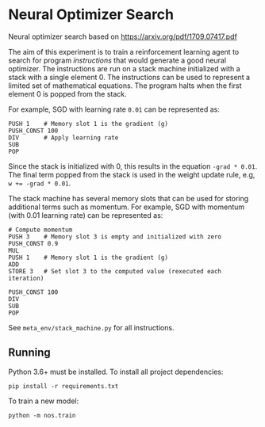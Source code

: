 # Neural Optimizer Search
Neural optimizer search based on https://arxiv.org/pdf/1709.07417.pdf

The aim of this experiment is to train a reinforcement learning agent to
search for program _instructions_ that would generate a good neural optimizer.
The instructions are run on a stack machine initialized with a stack with a single element 0.
The instructions can be used to represent a limited set of mathematical equations.
The program halts when the first element 0 is popped from the stack.

For example, SGD with learning rate `0.01` can be represented as:
```
PUSH 1    # Memory slot 1 is the gradient (g)
PUSH_CONST 100
DIV       # Apply learning rate
SUB
POP
```
Since the stack is initialized with 0, this results in the equation `-grad * 0.01`. The final term popped from the stack is used in the weight update rule, e.g, `w += -grad * 0.01`.

The stack machine has several memory slots that can be used for storing additional terms such as momentum. For example, SGD with momentum (with 0.01 learning rate) can be represented as:
```
# Compute momentum
PUSH 3    # Memory slot 3 is empty and initialized with zero
PUSH_CONST 0.9
MUL
PUSH 1    # Memory slot 1 is the gradient (g)
ADD
STORE 3   # Set slot 3 to the computed value (rexecuted each iteration)

PUSH_CONST 100
DIV
SUB
POP
```

See `meta_env/stack_machine.py` for all instructions.

## Running
Python 3.6+ must be installed. To install all project dependencies:

```
pip install -r requirements.txt
```

To train a new model:
```
python -m nos.train
```